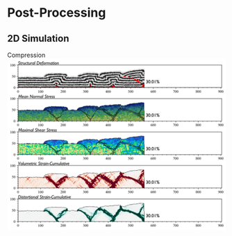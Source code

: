 # Post-Processing
## 2D Simulation

Compression
![Image text](https://github.com/jerryweihuajing/Post-Processing/blob/master/Show/integral%20analysis%20(standard).png)

